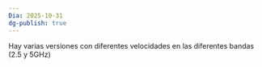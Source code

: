 ```yaml
---
Dia: 2025-10-31
dg-publish: true
---
```

Hay varias versiones con diferentes velocidades en las diferentes bandas (2.5 y 5GHz)

